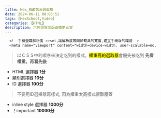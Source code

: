 ```yaml
---
title: Hex_RWD第三週直播
date: 2024-06-11 08:05:51
tags: [HexSchool,Video]
categories: [HTML]
description: 六角學院切版直播第三堂
---
```

```css
  <!--手機螢幕解析度 reset,讓解析度等同於載具的寬度,建立手機版的環境-->
  <meta name="viewport" content="width=device-width, user-scalable=no, initial-scale=1.0, maximum-scale=1.0, minimum-scale=1.0">
```
>以ＣＳＳ中的順序來決定吃到的樣式，<mark>權重高的選取器</mark>會優先被吃到 **先看權重，再看先後**

* HTML 選擇器 **1分**
* 類別選擇器   **10分**
* ID 選擇器   **100分**
>不要用ID選擇器寫樣式, 因為權重太高樣式很難覆蓋
* inline style 選擇器 **1000分**
* ！important **10000分**

